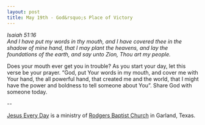 ```yaml
---
layout: post
title: May 19th - God&rsquo;s Place of Victory
---
```


_Isaiah 51:16  
And I have put my words in thy mouth, and I have covered thee in the
shadow of mine hand, that I may plant the heavens, and lay the
foundations of the earth, and say unto Zion, Thou art my people._

Does your mouth ever get you in trouble? As you start your day, let
this verse be your prayer. &ldquo;God, put Your words in my mouth, and
cover me with Your hand, the all powerful hand, that created me and
the world, that I might have the power and boldness to tell someone
about You&rdquo;. Share God with someone today.

 --

<a href=http://jesuseveryday.net>Jesus Every Day</a> is a ministry of <a href=http://rodgersbaptist.net>Rodgers Baptist Church</a> in Garland, Texas.
